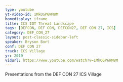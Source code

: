 ```yaml
---
type: youtube
yt-video-id: 1MkOGP6WM8M
homedisplay: iframe
title: ICS IOT Threat Landscape
tags: [DEFCON, DEF CON, DEFCON27, DEF CON 27, ICS]
category: DEF_CON_27
layout: post-classic-sidebar-left
speaker: Bryson Bort
conf: DEF CON 27
track: ICS Village
yr: 2019
vidurl: https://www.youtube.com/watch?v=1MkOGP6WM8M
---
```

Presentations from the DEF CON 27 ICS Village